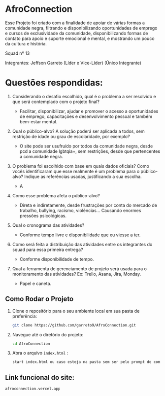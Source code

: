 # AfroConnection

Esse Projeto foi criado com a finalidade de apoiar de várias formas a comunidade negra, filtrando e disponibilizando oportunidades de emprego e cursos de exclusividade da comunidade, disponibilizando formas de contato para apoio e suporte emocional e mental, e mostrando um pouco da cultura e história.

Squad nº 13

Integrantes: Jeffson Garreto (Líder e Vice-Líder) (Único Integrante)



# Questões respondidas:
1. Considerando o desafio escolhido, qual é o problema a ser resolvido e que será contemplado com o projeto final?  

   - Facilitar, disponibilizar, ajudar e promover o acesso a oportunidades de emprego, capacitações e desenvolvimento pessoal e também bem-estar mental.

2. Qual o público-alvo? A solução poderá ser aplicada a todos, sem restrição de idade ou grau de escolaridade, por exemplo?  
   - O site pode ser usufruído por todos da comunidade negra, desde pcd a comunidade lgbtqia+, sem restrições, desde que pertencentes a comunidade negra.

3. O problema foi escolhido com base em quais dados oficiais? Como vocês identificaram que esse realmente é um problema para o público-alvo? Indique as referências usadas, justificando a sua escolha.  
   - A

4. Como esse problema afeta o público-alvo? 
   - Direta e indiretamente, desde frustrações por conta do mercado de trabalho, bullying, racismo, violências... Causando enormes pressões psicológicas.

5. Qual o cronograma das atividades?  
   - Conforme tempo livre e disponibilidade que eu viesse a ter.


6. Como será feita a distribuição das atividades entre os integrantes do squad para essa primeira entrega?  
   - Conforme disponibilidade de tempo.


7. Qual a ferramenta de gerenciamento de projeto será usada para o monitoramento das atividades? Ex: Trello, Asana, Jira, Monday. 
   - Papel e caneta.


## Como Rodar o Projeto

1. Clone o repositório para o seu ambiente local em sua pasta de preferência:
    ```bash
    git clone https://github.com/garreto9/AfroConnection.git
    ```

2. Navegue até o diretório do projeto:
    ```bash
    cd AfroConnection
     ```

3. Abra o arquivo `index.html` :
    ```bash
    start index.html ou caso esteja na pasta sem ser pelo prompt de comando, apenas dê dois cliques no arquivo index.html
    ```

## Link funcional do site:
```
afroconnection.vercel.app
```